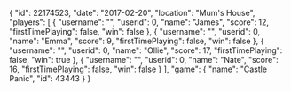 {
  "id": 22174523,
  "date": "2017-02-20",
  "location": "Mum's House",
  "players": [
    {
      "username": "",
      "userid": 0,
      "name": "James",
      "score": 12,
      "firstTimePlaying": false,
      "win": false
    },
    {
      "username": "",
      "userid": 0,
      "name": "Emma",
      "score": 9,
      "firstTimePlaying": false,
      "win": false
    },
    {
      "username": "",
      "userid": 0,
      "name": "Ollie",
      "score": 17,
      "firstTimePlaying": false,
      "win": true
    },
    {
      "username": "",
      "userid": 0,
      "name": "Nate",
      "score": 16,
      "firstTimePlaying": false,
      "win": false
    }
  ],
  "game": {
    "name": "Castle Panic",
    "id": 43443
  }
}
